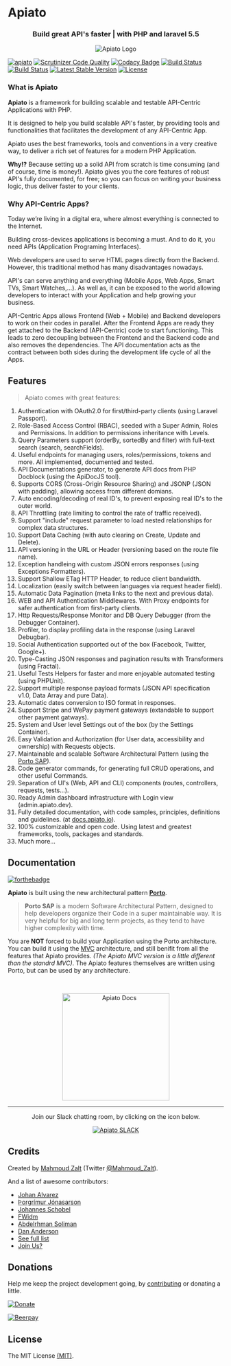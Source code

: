 # Apiato

<h3 align="center">Build great API's faster | with PHP and laravel 5.5</h3>


<p align="center">
   <img src="https://github.com/apiato/apiato/blob/master/docs/images/apiato.jpg" alt="Apiato Logo"/>
</p>


[![apiato](https://img.shields.io/badge/Status-Awesome-brightgreen.svg)](https://github.com/apiato/apiato)
[![Scrutinizer Code Quality](https://scrutinizer-ci.com/g/apiato/apiato/badges/quality-score.png?b=master)](https://scrutinizer-ci.com/g/apiato/apiato/?branch=master)
[![Codacy Badge](https://api.codacy.com/project/badge/Grade/ce8fed7f8fcd492ebbe5ef0fb36c0a9a)](https://www.codacy.com/app/mahmoudz/apiato?utm_source=github.com&utm_medium=referral&utm_content=apiato/apiato&utm_campaign=badger)
[![Build Status](https://scrutinizer-ci.com/g/apiato/apiato/badges/build.png?b=master)](https://scrutinizer-ci.com/g/apiato/apiato/build-status/master)
[![Build Status](https://travis-ci.org/apiato/apiato.svg?branch=master)](https://travis-ci.org/apiato/apiato)
[![Latest Stable Version](https://poser.pugx.org/apiato/apiato/v/stable)](https://packagist.org/packages/apiato/apiato)
[![License](https://poser.pugx.org/apiato/apiato/license)](https://packagist.org/packages/apiato/apiato)


<a name="Introduction"></a>


### What is Apiato

**Apiato** is a framework for building scalable and testable API-Centric Applications with PHP.
      
It is designed to help you build scalable API's faster, by providing tools and functionalities that facilitates the development of any API-Centric App.

Apiato uses the best frameworks, tools and conventions in a very creative way, to deliver a rich set of features for a modern PHP Application.

**Why!?** Because setting up a solid API from scratch is time consuming (and of course, time is money!). 
Apiato gives you the core features of robust API's fully documented, for free; so you can focus on writing your business logic, thus deliver faster to your clients.


### Why API-Centric Apps?

Today we’re living in a digital era, where almost everything is connected to the Internet.

Building cross-devices applications is becoming a must. And to do it, you need APIs (Application Programing Interfaces).

Web developers are used to serve HTML pages directly from the Backend. However, this traditional method has many disadvantages nowadays.

API's can serve anything and everything (Mobile Apps, Web Apps, Smart TVs, Smart Watches,...).
As well as, it can be exposed to the world allowing developers to interact with your Application and help growing your business.

API-Centric Apps allows Frontend (Web + Mobile) and Backend developers to work on their codes in parallel. After the Frontend Apps are ready they get attached to the Backend (API-Centric) code to start functioning. This leads to zero decoupling between the Frontend and the Backend code and also removes the dependencies. The API documentation acts as the contract between both sides during the development life cycle of all the Apps.



<a name="Features"></a>
## Features

> Apiato comes with great features:

1. Authentication with OAuth2.0 for first/third-party clients (using Laravel Passport).
2. Role-Based Access Control (RBAC), seeded with a Super Admin, Roles and Permissions. In addition to permissions inheritance with Levels.
3. Query Parameters support (orderBy, sortedBy and filter) with full-text search (search, searchFields).
4. Useful endpoints for managing users, roles/permissions, tokens and more. All implemented, documented and tested.
5. API Documentations generator, to generate API docs from PHP Docblock (using the ApiDocJS tool).
6. Supports CORS (Cross-Origin Resource Sharing) and JSONP (JSON with padding), allowing access from different domians.
7. Auto encoding/decoding of real ID's, to prevent exposing real ID's to the outer world.
8. API Throttling (rate limiting to control the rate of traffic received).
9. Support "include" request parameter to load nested relationships for complex data structures.
10. Support Data Caching (with auto clearing on Create, Update and Delete).
11. API versioning in the URL or Header (versioning based on the route file name).
12. Exception handleing with custom JSON errors responses (using Exceptions Formatters).
13. Support Shallow ETag HTTP Header, to reduce client bandwidth.
14. Localization (easily switch between languages via request header field).
15. Automatic Data Pagination (meta links to the next and previous data).
16. WEB and API Authentication Middlewares. With Proxy endpoints for safer authentication from first-party clients.
17. Http Requests/Response Monitor and DB Query Debugger (from the Debugger Container).
18. Profiler, to display profiling data in the response (using Laravel Debugbar).
19. Social Authentication supported out of the box (Facebook, Twitter, Google+).
20. Type-Casting JSON responses and pagination results with Transformers (using Fractal).
21. Useful Tests Helpers for faster and more enjoyable automated testing (using PHPUnit).
22. Support multiple response payload formats (JSON API specification v1.0, Data Array and pure Data).
23. Automatic dates conversion to ISO format in responses.
24. Support Stripe and WePay payment gateways (extandable to support other payment gatways).
25. System and User level Settings out of the box (by the Settings Container).
26. Easy Validation and Authorization (for User data, accessibility and ownership) with Requests objects.
27. Maintainable and scalable Software Architectural Pattern (using the [Porto SAP](https://github.com/Mahmoudz/Porto)).
28. Code generator commands, for generating full CRUD operations, and other useful Commands.
29. Separation of UI's (Web, API and CLI) components (routes, controllers, requests, tests...).
30. Ready Admin dashboard infrastructure with Login view (admin.apiato.dev).
31. Fully detailed documentation, with code samples, principles, definitions and guidelines. (at [docs.apiato.io](http://docs.apiato.io)).
32. 100% customizable and open code. Using latest and greatest frameworks, tools, packages and standards.
99. Much more...




<a name="Documentation"></a>
## Documentation

[![forthebadge](http://forthebadge.com/images/badges/ages-12.svg)](http://apiato.io)


**Apiato** is built using the new architectural pattern **[Porto](https://github.com/Mahmoudz/Porto)**.
> **Porto SAP** is a modern Software Architectural Pattern, designed to help developers organize their Code in a super maintainable way. It is very helpful for big and long term projects, as they tend to have higher complexity with time.

You are **NOT** forced to build your Application using the Porto architecture.
You can build it using the [MVC](http://docs.apiato.io/getting-started/architecture/#mvc-intro) architecture, and still benifit from all the features that Apiato provides. *(The Apiato MVC version is a little different than the standrd MVC)*. The Apiato features themselves are written using Porto, but can be used by any architecture.

<br>


<p align="center">
	<a href="http://docs.apiato.io/">
	   <img src="https://s19.postimg.org/ecnn9vdw3/Screen_Shot_2017-08-01_at_5.08.54_AM.png" width=250px" alt="Apiato Docs"/>
	</a>
</p>


---


<p align="center">Join our Slack chatting room, by clicking on the icon below.</p>

<p align="center">
	<a href="https://slackin-mezlsumyvc.now.sh/">
	   <img src="https://s19.postimg.org/h7pvzy9ar/Slack-i_OS-icon.png" alt="Apiato SLACK"/>
	</a>
</p>



<a name="Credits"></a>
## Credits

Created by [Mahmoud Zalt](https://zalt.me/) (Twitter [@Mahmoud_Zalt](https://twitter.com/Mahmoud_Zalt)).

And a list of awesome contributors:

- [Johan Alvarez](https://github.com/llstarscreamll)
- [Þorgrímur Jónasarson](https://github.com/toggi737)
- [Johannes Schobel](https://github.com/johannesschobel)
- [FWidm](https://github.com/FWidm)
- [Abdelrhman Soliman](https://github.com/Nasr-Z1)
- [Dan Anderson](https://github.com/droplister)
- [See full list](https://github.com/apiato/apiato/graphs/contributors)
- [Join Us?](http://docs.apiato.io/miscellaneous/contribution/#Contributing-Apiato)


<a name="Donations"></a>
## Donations

Help me keep the project development going, by [contributing](http://docs.apiato.io/miscellaneous/contribution/#Contributing-Apiato) or donating a little.

[![Donate](https://img.shields.io/badge/Donate-PayPal-green.svg)](https://www.paypal.me/mzalt) 

[![Beerpay](https://beerpay.io/apiato/apiato/badge.svg?style=flat)](https://beerpay.io/apiato/apiato)


<a name="License"></a>
## License

The MIT License [(MIT)](https://github.com/apiato/apiato/blob/master/LICENSE).
